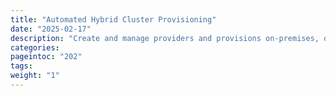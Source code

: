 ```yaml
---
title: "Automated Hybrid Cluster Provisioning"
date: "2025-02-17"
description: "Create and manage providers and provisions on-premises, or on supported cloud services"
categories:
pageintoc: "202"
tags:
weight: "1"
---
```


<!-- TMP FIX: -->

<a id="try-hybrid-overview"></a>

<!--# Automated Hybrid Cluster Provisioning -->
